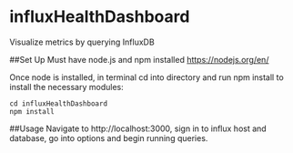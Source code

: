 # influxHealthDashboard
Visualize metrics by querying InfluxDB

##Set Up
Must have node.js and npm installed https://nodejs.org/en/

Once node is installed, in terminal cd into directory and run npm install to install the necessary modules:
```
cd influxHealthDashboard
npm install
```
##Usage
Navigate to http://localhost:3000, sign in to influx host and database, go into options and begin running queries.